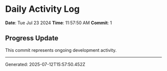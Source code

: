 # Daily Activity Log

**Date**: Tue Jul 23 2024
**Time**: 11:57:50 AM
**Commit**: 1

## Progress Update

This commit represents ongoing development activity.

---
Generated: 2025-07-12T15:57:50.452Z
